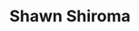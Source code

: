 ---
title: 'Shawn Shiroma'
draft: false
image: 'shawn.jpeg'
jobtitle: 'Systems Engineer'
linkedinurl: "https://www.linkedin.com/in/shawn-shiroma-a47980122/"
promoted: false
weight: 110
---